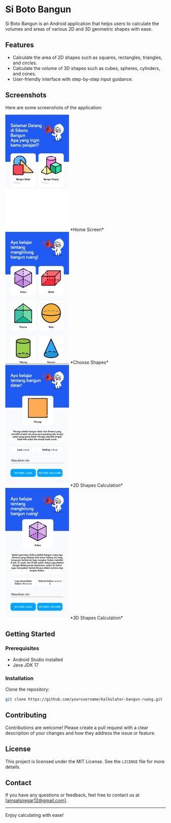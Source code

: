 # Si Boto Bangun

Si Boto Bangun is an Android application that helps users to calculate the volumes and areas of various 2D and 3D geometric shapes with ease.

## Features

- Calculate the area of 2D shapes such as squares, rectangles, triangles, and circles.
- Calculate the volume of 3D shapes such as cubes, spheres, cylinders, and cones.
- User-friendly interface with step-by-step input guidance.

## Screenshots

Here are some screenshots of the application:

<img src="screenshots/home_screen.png" alt="Home Screen" width="200"/>
*Home Screen*

<img src="screenshots/choose_shapes.png" alt="Choose Shapes" width="200"/>
*Choose Shapes*

<img src="screenshots/2d_shapes_calculation.png" alt="2D Shapes Calculation" width="200"/>
*2D Shapes Calculation*

<img src="screenshots/3d_shapes_calculation.png" alt="3D Shapes Calculation" width="200"/>
*3D Shapes Calculation*

## Getting Started

### Prerequisites

- Android Studio installed
- Java JDK 17

### Installation

Clone the repository:

```sh
git clone https://github.com/yourusername/kalkulator-bangun-ruang.git
```

## Contributing

Contributions are welcome! Please create a pull request with a clear description of your changes and how they address the issue or feature.

## License

This project is licensed under the MIT License. See the `LICENSE` file for more details.

## Contact

If you have any questions or feedback, feel free to contact us at [amsalsiregar12@gmail.com].

---

Enjoy calculating with ease!
